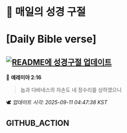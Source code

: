 # 🙏 매일의 성경 구절
# [Daily Bible verse]
## [![README에 성경구절 업데이트](https://github.com/DONGSUKA/first_test/actions/workflows/update-readme-bible.yml/badge.svg)](https://github.com/DONGSUKA/first_test/actions/workflows/update-readme-bible.yml)
<!-- START_BIBLE_VERSE -->
📖 **예레미야 2:16**
> 놉과 다바네스의 자손도 네 정수리를 상하였으니

🕊️ _업데이트 시각: 2025-09-11 04:47:38 KST_
  <!-- END_BIBLE_VERSE -->
## GITHUB_ACTION
